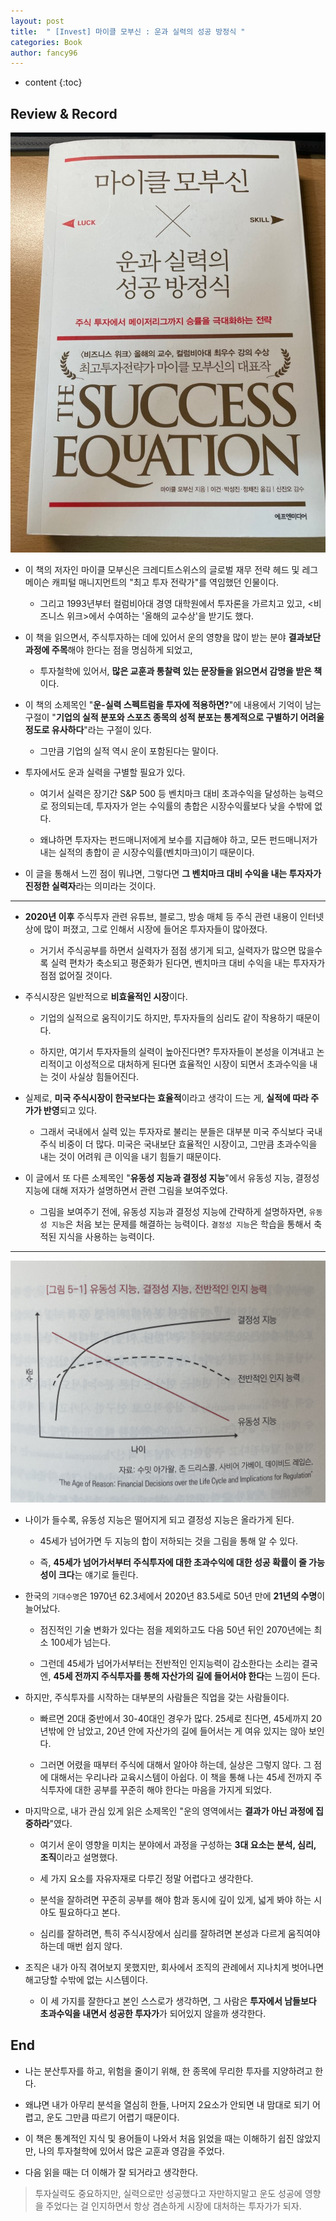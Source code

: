 ```yaml
---
layout: post
title:  " [Invest] 마이클 모부신 : 운과 실력의 성공 방정식 "
categories: Book
author: fancy96
---
```

* content
{:toc}

## Review & Record

![](/assets/img/book/the-success-equation.png)

* 이 책의 저자인 마이클 모부신은 크레디트스위스의 글로벌 재무 전략 헤드 및 레그 메이슨 캐피털 매니지먼트의 "최고 투자 전략가"를 역임했던 인물이다.

    * 그리고 1993년부터 컬럼비아대 경영 대학원에서 투자론을 가르치고 있고, <비즈니스 위크>에서 수여하는 '올해의 교수상'을 받기도 했다.


* 이 책을 읽으면서, 주식투자하는 데에 있어서 운의 영향을 많이 받는 분야 **결과보단 과정에 주목**해야 한다는 점을 명심하게 되었고, 

    * 투자철학에 있어서, **많은 교훈과 통찰력 있는 문장들을 읽으면서 감명을 받은 책**이다.


* 이 책의 소제목인 "**운-실력 스펙트럼을 투자에 적용하면?**"에 내용에서 기억이 남는 구절이 "**기업의 실적 분포와 스포츠 종목의 성적 분포는 통계적으로 구별하기 어려울 정도로 유사하다**"라는 구절이 있다.

    * 그만큼 기업의 실적 역시 운이 포함된다는 말이다.


* 투자에서도 운과 실력을 구별할 필요가 있다. 

    * 여기서 실력은 장기간 S&P 500 등 벤치마크 대비 초과수익을 달성하는 능력으로 정의되는데, 투자자가 얻는 수익률의 총합은 시장수익률보다 낮을 수밖에 없다. 

    * 왜냐하면 투자자는 펀드매니저에게 보수를 지급해야 하고, 모든 펀드매니저가 내는 실적의 총합이 곧 시장수익률(벤치마크)이기 때문이다. 


* 이 글을 통해서 느낀 점이 뭐냐면, 그렇다면 **그 벤치마크 대비 수익을 내는 투자자가 진정한 실력자**라는 의미라는 것이다.

---

* **2020년 이후** 주식투자 관련 유튜브, 블로그, 방송 매체 등 주식 관련 내용이 인터넷상에 많이 퍼졌고, 그로 인해서 시장에 들어온 투자자들이 많아졌다. 

    * 거기서 주식공부를 하면서 실력자가 점점 생기게 되고, 실력자가 많으면 많을수록 실력 편차가 축소되고 평준화가 된다면, 벤치마크 대비 수익을 내는 투자자가 점점 없어질 것이다.


* 주식시장은 일반적으로 **비효율적인 시장**이다. 

    * 기업의 실적으로 움직이기도 하지만, 투자자들의 심리도 같이 작용하기 때문이다. 

    * 하지만, 여기서 투자자들의 실력이 높아진다면? 투자자들이 본성을 이겨내고 논리적이고 이성적으로 대처하게 된다면 효율적인 시장이 되면서 초과수익을 내는 것이 사실상 힘들어진다.


* 실제로, **미국 주식시장이 한국보다는 효율적**이라고 생각이 드는 게, **실적에 따라 주가가 반영**되고 있다. 

    * 그래서 국내에서 실력 있는 투자자로 불리는 분들은 대부분 미국 주식보다 국내 주식 비중이 더 많다. 미국은 국내보단 효율적인 시장이고, 그만큼 초과수익을 내는 것이 어려워 큰 이익을 내기 힘들기 때문이다.


* 이 글에서 또 다른 소제목인 "**유동성 지능과 결정성 지능**"에서 유동성 지능, 결정성 지능에 대해 저자가 설명하면서 관련 그림을 보여주었다. 

    * 그림을 보여주기 전에, 유동성 지능과 결정성 지능에 간략하게 설명하자면, `유동성 지능`은 처음 보는 문제를 해결하는 능력이다. `결정성 지능`은 학습을 통해서 축적된 지식을 사용하는 능력이다.

---

![](/assets/img/book/the-success-equation_2.png)

* 나이가 들수록, 유동성 지능은 떨어지게 되고 결정성 지능은 올라가게 된다.

    * 45세가 넘어가면 두 지능의 합이 저하되는 것을 그림을 통해 알 수 있다.

    * 즉, **45세가 넘어가서부터 주식투자에 대한 초과수익에 대한 성공 확률이 줄 가능성이 크다**는 얘기로 들린다.


* 한국의 `기대수명`은 1970년 62.3세에서 2020년 83.5세로 50년 만에 **21년의 수명**이 늘어났다.

    * 점진적인 기술 변화가 있다는 점을 제외하고도 다음 50년 뒤인 2070년에는 최소 100세가 넘는다. 

    * 그런데 45세가 넘어가서부터는 전반적인 인지능력이 감소한다는 소리는 결국엔, **45세 전까지 주식투자를 통해 자산가의 길에 들어서야 한다**는 느낌이 든다.


* 하지만, 주식투자를 시작하는 대부분의 사람들은 직업을 갖는 사람들이다. 

    * 빠르면 20대 중반에서 30-40대인 경우가 많다. 25세로 친다면, 45세까지 20년밖에 안 남았고, 20년 안에 자산가의 길에 들어서는 게 여유 있지는 않아 보인다.

    * 그러면 어렸을 때부터 주식에 대해서 알아야 하는데, 실상은 그렇지 않다. 그 점에 대해서는 우리나라 교육시스템이 아쉽다. 이 책을 통해 나는 45세 전까지 주식투자에 대한 공부를 꾸준히 해야 한다는 마음을 가지게 되었다.


* 마지막으로, 내가 관심 있게 읽은 소제목인 "운의 영역에서는 **결과가 아닌 과정에 집중하라**"였다. 

    * 여기서 운이 영향을 미치는 분야에서 과정을 구성하는 **3대 요소는 분석, 심리, 조직**이라고 설명했다.

    * 세 가지 요소를 자유자재로 다루긴 정말 어렵다고 생각한다. 

    * 분석을 잘하려면 꾸준히 공부를 해야 함과 동시에 깊이 있게, 넓게 봐야 하는 시야도 필요하다고 본다. 

    * 심리를 잘하려면, 특히 주식시장에서 심리를 잘하려면 본성과 다르게 움직여야 하는데 매번 쉽지 않다.


* 조직은 내가 아직 겪어보지 못했지만, 회사에서 조직의 관례에서 지나치게 벗어나면 해고당할 수밖에 없는 시스템이다. 

    * 이 세 가지를 잘한다고 본인 스스로가 생각하면, 그 사람은 **투자에서 남들보다 초과수익을 내면서 성공한 투자가**가 되어있지 않을까 생각한다.

## End

* 나는 분산투자를 하고, 위험을 줄이기 위해, 한 종목에 무리한 투자를 지양하려고 한다. 

* 왜냐면 내가 아무리 분석을 열심히 한들, 나머지 2요소가 안되면 내 맘대로 되기 어렵고, 운도 그만큼 따르기 어렵기 때문이다.

* 이 책은 통계적인 지식 및 용어들이 나와서 처음 읽었을 때는 이해하기 쉽진 않았지만, 나의 투자철학에 있어서 많은 교훈과 영감을 주었다. 

* 다음 읽을 때는 더 이해가 잘 되거라고 생각한다.

> 투자실력도 중요하지만, 실력으로만 성공했다고 자만하지말고 운도 성공에 영향을 주었다는 걸 인지하면서 항상 겸손하게 시장에 대처하는 투자가가 되자.
